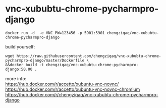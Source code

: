 # vnc-xububtu-chrome-pycharmpro-django
```shell
docker run -d  -e VNC_PW=123456 -p 5901:5901 chengziqaq/vnc-xububtu-chrome-pycharmpro-django
```

build yourself:
```shell
wget https://raw.githubusercontent.com/chengziqaq/vnc-xububtu-chrome-pycharmpro-django/master/Dockerfile \
&&docker build -t chengziqaq/vnc-xububtu-chrome-pycharmpro-django:50.00 .
```

more info:  
https://hub.docker.com/r/accetto/xubuntu-vnc-novnc/  
https://hub.docker.com/r/accetto/xubuntu-vnc-novnc-chromium  
https://hub.docker.com/r/chengziqaq/vnc-xububtu-chrome-pycharmpro-django
